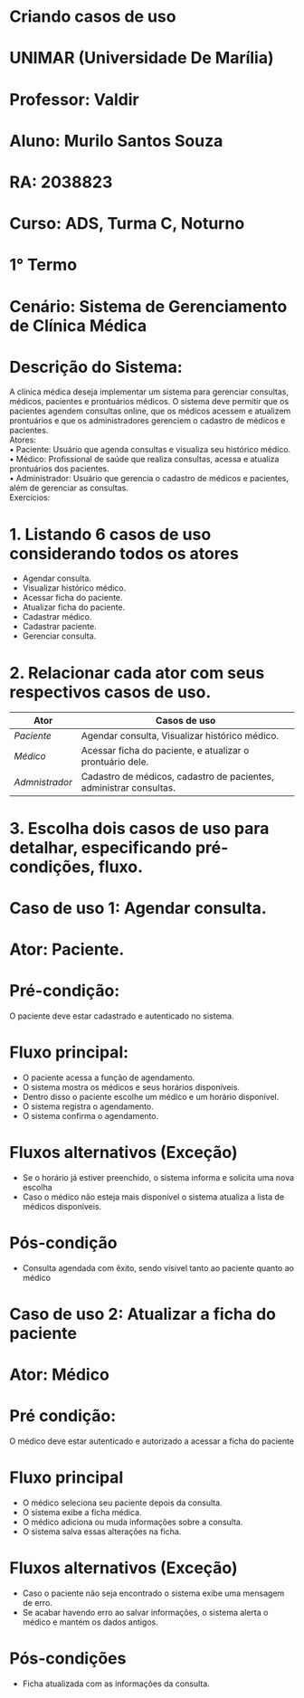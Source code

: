 # Criando casos de uso
# UNIMAR (Universidade De Marília)
# Professor: Valdir
# Aluno: Murilo Santos Souza
# RA: 2038823 
# Curso: ADS, Turma C, Noturno
# 1° Termo
# Cenário: Sistema de Gerenciamento de Clínica Médica  
# Descrição do Sistema: 
A clínica médica deseja implementar um sistema para gerenciar consultas, médicos, 
pacientes e prontuários médicos. O sistema deve permitir que os pacientes agendem 
consultas online, que os médicos acessem e atualizem prontuários e que os 
administradores gerenciem o cadastro de médicos e pacientes.  
Atores:  
• Paciente: Usuário que agenda consultas e visualiza seu histórico médico.  
• Médico: Profissional de saúde que realiza consultas, acessa e atualiza 
prontuários dos pacientes.  
• Administrador: Usuário que gerencia o cadastro de médicos e pacientes, além 
de gerenciar as consultas.  
Exercícios:  
# 1. Listando 6 casos de uso considerando todos os atores
- Agendar consulta.
- Visualizar histórico médico.
- Acessar ficha do paciente.
- Atualizar ficha do paciente.
- Cadastrar médico.
- Cadastrar paciente.
- Gerenciar consulta.


# 2. Relacionar cada ator com seus respectivos casos de uso.

| Ator| Casos de uso |
|---|---|
| *Paciente*  | Agendar consulta, Visualizar histórico médico. |
| *Médico* | Acessar ficha do paciente, e atualizar o prontuário dele. |
| *Admnistrador* |Cadastro de médicos, cadastro de pacientes, administrar consultas. |

# 3. Escolha dois casos de uso para detalhar, especificando pré-condições, fluxo.

# Caso de uso 1: Agendar consulta.
# Ator: Paciente.
# Pré-condição:
O paciente deve estar cadastrado e autenticado no sistema.
# Fluxo principal:
* O paciente acessa a função de agendamento.
* O sistema mostra os médicos e seus horários disponíveis.
* Dentro disso o paciente escolhe um médico e um horário disponível.
* O sistema registra o agendamento.
* O sistema confirma o agendamento.
# Fluxos alternativos (Exceção)
* Se o horário já estiver preenchido, o sistema informa e solicita uma nova escolha
* Caso o médico não esteja mais disponível o sistema atualiza a lista de médicos disponíveis.
# Pós-condição
* Consulta agendada com êxito, sendo vísivel tanto ao paciente quanto ao médico
# Caso de uso 2: Atualizar a ficha do paciente
# Ator: Médico
# Pré condição:
O médico deve estar autenticado e autorizado a acessar a ficha do paciente
# Fluxo principal
* O médico seleciona seu paciente depois da consulta.
* O sistema exibe a ficha médica.
* O médico adiciona ou muda informações sobre a consulta.
* O sistema salva essas alterações na ficha.
# Fluxos alternativos (Exceção)
* Caso o paciente não seja encontrado o sistema exibe uma mensagem de erro.
* Se acabar havendo erro ao salvar informações, o sistema alerta o médico e mantém os dados antigos.
# Pós-condições
* Ficha atualizada com as informações da consulta.


